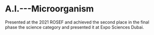 # A.I.---Microorganism
Presented at the 2021 ROSEF and achieved the second place in the final phase the science category and presented it at Expo Sciences Dubai.
